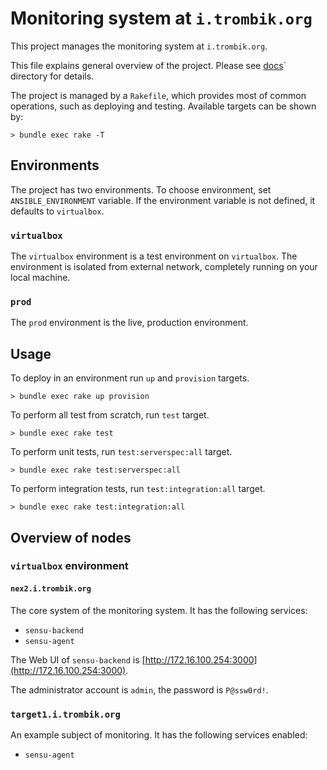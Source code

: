 # Monitoring system at `i.trombik.org`

This project manages the monitoring system at `i.trombik.org`.

This file explains general overview of the project. Please see [docs](docs/)`
directory for details.

The project is managed by a `Rakefile`, which provides most of common
operations, such as deploying and testing. Available targets can be shown by:

```console
> bundle exec rake -T
```

## Environments

The project has two environments. To choose environment, set
`ANSIBLE_ENVIRONMENT` variable. If the environment variable is not defined, it
defaults to `virtualbox`.

### `virtualbox`

The `virtualbox` environment is a test environment on `virtualbox`. The
environment is isolated from external network, completely running on your
local machine.

### `prod`

The `prod` environment is the live, production environment.

## Usage

To deploy in an environment run `up` and `provision` targets.

```console
> bundle exec rake up provision
```

To perform all test from scratch, run `test` target.

```console
> bundle exec rake test
```

To perform unit tests, run `test:serverspec:all` target.

```console
> bundle exec rake test:serverspec:all
```

To perform integration tests, run `test:integration:all` target.

```console
> bundle exec rake test:integration:all
```

## Overview of nodes

### `virtualbox` environment

#### `nex2.i.trombik.org`

The core system of the monitoring system. It has the following services:

* `sensu-backend`
* `sensu-agent`

The Web UI of `sensu-backend` is
[http://172.16.100.254:3000](http://172.16.100.254:3000).

The administrator account is `admin`, the password is `P@ssw0rd!`.

### `target1.i.trombik.org`

An example subject of monitoring. It has the following services enabled:

* `sensu-agent`
